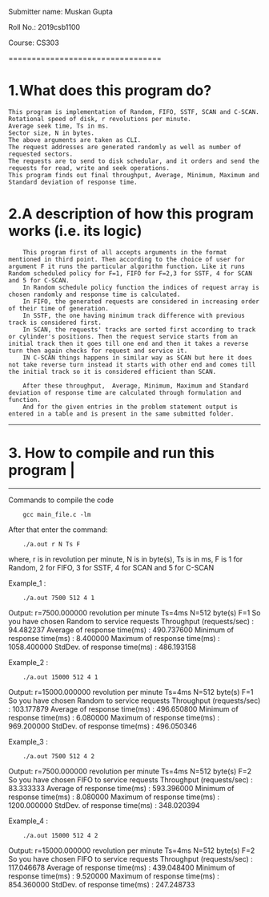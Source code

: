 Submitter name: Muskan Gupta

Roll No.:   2019csb1100

Course: CS303

=================================

# 1.What does this program do? 

    This program is implementation of Random, FIFO, SSTF, SCAN and C-SCAN.
    Rotational speed of disk, r revolutions per minute.
    Average seek time, Ts in ms.
    Sector size, N in bytes.
    The above arguments are taken as CLI.
    The request addresses are generated randomly as well as number of requested sectors.
    The requests are to send to disk schedular, and it orders and send the requests for read, write and seek operations.
    This program finds out final throughput, Average, Minimum, Maximum and Standard deviation of response time.



# 2.A description of how this program works (i.e. its logic)  

        This program first of all accepts arguments in the format mentioned in third point. Then according to the choice of user for argument F it runs the particular algorithm function. Like it runs Random scheduled policy for F=1, FIFO for F=2,3 for SSTF, 4 for SCAN and 5 for C-SCAN.
        In Random schedule policy function the indices of request array is chosen randomly and response time is calculated.
        In FIFO, the generated requests are considered in increasing order of their time of generation.
        In SSTF, the one having minimum track difference with previous track is considered first.
        In SCAN, the requests' tracks are sorted first according to track or cylinder's positions. Then the request service starts from an initial track then it goes till one end and then it takes a reverse turn then again checks for request and service it.
        IN C-SCAN things happens in similar way as SCAN but here it does not take reverse turn instead it starts with other end and comes till the initial track so it is considered efficient than SCAN.

        After these throughput,  Average, Minimum, Maximum and Standard deviation of response time are calculated through formulation and function.
        And for the given entries in the problem statement output is entered in a table and is present in the same submitted folder.






 
--------------------------------------------------------------------------------------------------------
# 3. How to compile and run this program  |
----------------------------------------

Commands to compile the code

        gcc main_file.c -lm


After that enter the command:  
        
        ./a.out r N Ts F


where, 
        r is in revolution per minute,
        N is in byte(s),
        Ts is in ms,
        F is 1 for Random, 2 for FIFO, 3 for SSTF, 4 for SCAN and 5 for C-SCAN

Example_1 :   

        ./a.out 7500 512 4 1           

Output:
        r=7500.000000 revolution per minute  Ts=4ms  N=512 byte(s) F=1
        So you have chosen Random to service requests
        Throughput (requests/sec) : 94.482237
        Average of response time(ms) : 490.737600
        Minimum of response time(ms) : 8.400000
        Maximum of response time(ms) : 1058.400000
        StdDev. of response time(ms) : 486.193158

Example_2 :    

        ./a.out 15000 512 4 1          

Output:
        r=15000.000000 revolution per minute  Ts=4ms  N=512 byte(s) F=1
        So you have chosen Random to service requests
        Throughput (requests/sec) : 103.177879
        Average of response time(ms) : 496.650800
        Minimum of response time(ms) : 6.080000
        Maximum of response time(ms) : 969.200000
        StdDev. of response time(ms) : 496.050346

Example_3 :   

        ./a.out 7500 512 4 2         

Output:
        r=7500.000000 revolution per minute  Ts=4ms  N=512 byte(s) F=2
        So you have chosen FIFO to service requests
        Throughput (requests/sec) : 83.333333
        Average of response time(ms) : 593.396000
        Minimum of response time(ms) : 8.080000
        Maximum of response time(ms) : 1200.000000
        StdDev. of response time(ms) : 348.020394

Example_4 :   
        
        ./a.out 15000 512 4 2        

Output:
        r=15000.000000 revolution per minute  Ts=4ms  N=512 byte(s) F=2
        So you have chosen FIFO to service requests
        Throughput (requests/sec) : 117.046678
        Average of response time(ms) : 439.048400
        Minimum of response time(ms) : 9.520000
        Maximum of response time(ms) : 854.360000
        StdDev. of response time(ms) : 247.248733





